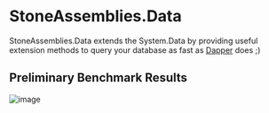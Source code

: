 # StoneAssemblies.Data
StoneAssemblies.Data extends the System.Data by providing useful extension methods to query your database as fast as [Dapper](https://dapper-tutorial.net/dapper) does ;)

## Preliminary Benchmark Results

![image](https://user-images.githubusercontent.com/1785664/144713055-d3ceed48-d18e-4a48-9463-d91bd05c1de1.png)

